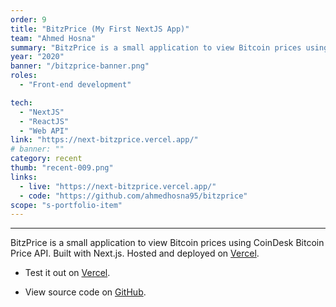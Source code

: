 ```yaml
---
order: 9
title: "BitzPrice (My First NextJS App)"
team: "Ahmed Hosna"
summary: "BitzPrice is a small application to view Bitcoin prices using CoinDesk Bitcoin Price API. Built with Next.js"
year: "2020"
banner: "/bitzprice-banner.png"
roles:
  - "Front-end development"

tech:
  - "NextJS"
  - "ReactJS"
  - "Web API"
link: "https://next-bitzprice.vercel.app/"
# banner: ""
category: recent
thumb: "recent-009.png"
links:
  - live: "https://next-bitzprice.vercel.app/"
  - code: "https://github.com/ahmedhosna95/bitzprice"
scope: "s-portfolio-item"
---
```

<hr class="u-line-divider"/>

BitzPrice is a small application to view Bitcoin prices using CoinDesk Bitcoin Price API. Built with Next.js. Hosted and deployed on [Vercel](https://next-bitzprice.vercel.app/).

- Test it out on [Vercel](https://next-bitzprice.vercel.app/).

- View source code on [GitHub](https://github.com/ahmedhosna95/bitzprice).

